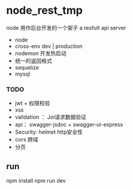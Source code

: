 # node_rest_tmp
node 用作后台开发的一个架子
a resfult api server

- node
- cross-env dev | production
- nodemon 开发热启动
- 统一的返回格式
- sequelize
- mysql

### TODO
- jwt + 权限校验
- xss
- validation ： Joi请求数据验证
- api： swagger-jsdoc + swagger-ui-express
- Security: helmet http安全性
- cors 跨域
- 分页

## run
  npm install 
  npm run dev